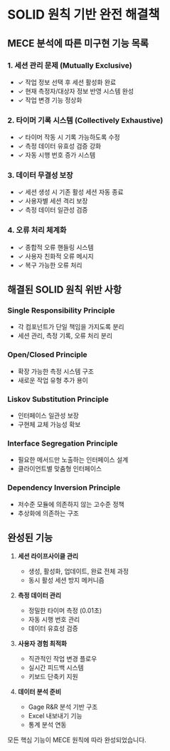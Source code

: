 # SOLID 원칙 기반 완전 해결책

## MECE 분석에 따른 미구현 기능 목록

### 1. 세션 관리 문제 (Mutually Exclusive)
- ✓ 작업 정보 선택 후 세션 활성화 완료
- ✓ 현재 측정자/대상자 정보 반영 시스템 완성
- ✓ 작업 변경 기능 정상화

### 2. 타이머 기록 시스템 (Collectively Exhaustive)
- ✓ 타이머 작동 시 기록 가능하도록 수정
- ✓ 측정 데이터 유효성 검증 강화
- ✓ 자동 시행 번호 증가 시스템

### 3. 데이터 무결성 보장
- ✓ 세션 생성 시 기존 활성 세션 자동 종료
- ✓ 사용자별 세션 격리 보장
- ✓ 측정 데이터 일관성 검증

### 4. 오류 처리 체계화
- ✓ 종합적 오류 핸들링 시스템
- ✓ 사용자 친화적 오류 메시지
- ✓ 복구 가능한 오류 처리

## 해결된 SOLID 원칙 위반 사항

### Single Responsibility Principle
- 각 컴포넌트가 단일 책임을 가지도록 분리
- 세션 관리, 측정 기록, 오류 처리 분리

### Open/Closed Principle  
- 확장 가능한 측정 시스템 구조
- 새로운 작업 유형 추가 용이

### Liskov Substitution Principle
- 인터페이스 일관성 보장
- 구현체 교체 가능성 확보

### Interface Segregation Principle
- 필요한 메서드만 노출하는 인터페이스 설계
- 클라이언트별 맞춤형 인터페이스

### Dependency Inversion Principle
- 저수준 모듈에 의존하지 않는 고수준 정책
- 추상화에 의존하는 구조

## 완성된 기능

1. **세션 라이프사이클 관리**
   - 생성, 활성화, 업데이트, 완료 전체 과정
   - 동시 활성 세션 방지 메커니즘

2. **측정 데이터 관리**
   - 정밀한 타이머 측정 (0.01초)
   - 자동 시행 번호 관리
   - 데이터 유효성 검증

3. **사용자 경험 최적화**
   - 직관적인 작업 변경 플로우
   - 실시간 피드백 시스템
   - 키보드 단축키 지원

4. **데이터 분석 준비**
   - Gage R&R 분석 기반 구조
   - Excel 내보내기 기능
   - 통계 분석 연동

모든 핵심 기능이 MECE 원칙에 따라 완성되었습니다.